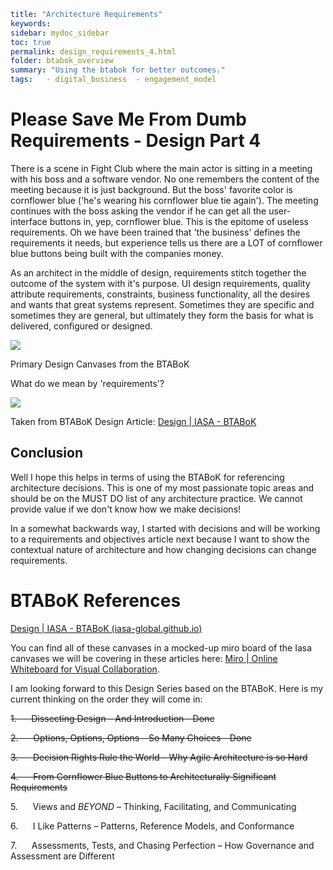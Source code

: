 ```yaml
title: "Architecture Requirements"
keywords: 
sidebar: mydoc_sidebar
toc: true
permalink: design_requirements_4.html
folder: btabok_overview
summary: "Using the btabok for better outcomes."
tags:   - digital_business  - engagement_model
```

# Please Save Me From Dumb Requirements - Design Part 4

There is a scene in Fight Club where the main actor is sitting in a meeting with his boss and a software vendor. No one remembers the content of the meeting because it is just background. But the boss' favorite color is cornflower blue ('he's wearing his cornflower blue tie again'). The meeting continues with the boss asking the vendor if he can get all the user-interface buttons in, yep, cornflower blue. This is the epitome of useless requirements. Oh we have been trained that 'the business' defines the requirements it needs, but experience tells us there are a LOT of cornflower blue buttons being built with the companies money. 

As an architect in the middle of design, requirements stitch together the outcome of the system with it's purpose. UI design requirements, quality attribute requirements, constraints, business functionality, all the desires and wants that great systems represent. Sometimes they are specific and sometimes they are general, but ultimately they form the basis for what is delivered, configured or designed. 

![](file:///Users/paultpreiss/Documents/dev/btabok/pages/btabok_overview/media/design/structuredcanvases.png?msec=1701169703288)

Primary Design Canvases from the BTABoK

What do we mean by 'requirements'? 

![](file:///Users/paultpreiss/Documents/dev/btabok/pages/btabok_overview/media/design/designbreakdown.png?msec=1701169703282)

Taken from BTABoK Design Article: [Design | IASA - BTABoK](https://iasa-global.github.io/btabok/design.html)

## Conclusion

Well I hope this helps in terms of using the BTABoK for referencing architecture decisions. This is one of my most passionate topic areas and should be on the MUST DO list of any architecture practice. We cannot provide value if we don't know how we make decisions!

In a somewhat backwards way, I started with decisions and will be working to a requirements and objectives article next because I want to show the contextual nature of architecture and how changing decisions can change requirements.

# BTABoK References

[Design | IASA - BTABoK (iasa-global.github.io)](https://iasa-global.github.io/btabok/design.html)

You can find all of these canvases in a mocked-up miro board of the Iasa canvases we will be covering in these articles here: [Miro | Online Whiteboard for Visual Collaboration](https://miro.com/app/board/uXjVORNRx4s=/?share_link_id=155880042988).

I am looking forward to this Design Series based on the BTABoK. Here is my current thinking on the order they will come in:

~~1.      Dissecting Design – And Introduction - Done~~

~~2.      Options, Options, Options – So Many Choices - Done~~

~~3.      Decision Rights Rule the World – Why Agile Architecture is so Hard~~

~~4.      From Cornflower Blue Buttons to Architecturally Significant Requirements~~

5.      Views and *BEYOND* – Thinking, Facilitating, and Communicating

6.      I Like Patterns – Patterns, Reference Models, and Conformance

7.      Assessments, Tests, and Chasing Perfection – How Governance and Assessment are Different
